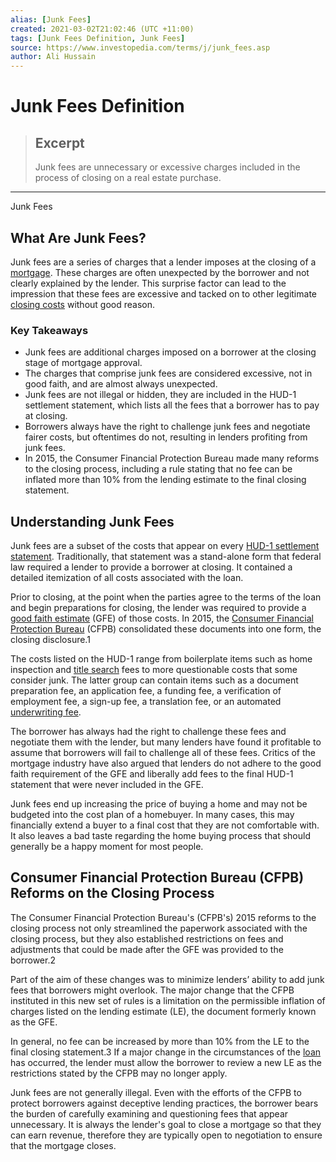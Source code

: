 ```yaml
---
alias: [Junk Fees]
created: 2021-03-02T21:02:46 (UTC +11:00)
tags: [Junk Fees Definition, Junk Fees]
source: https://www.investopedia.com/terms/j/junk_fees.asp
author: Ali Hussain
---
```


# Junk Fees Definition

> ## Excerpt
> Junk fees are unnecessary or excessive charges included in the process of closing on a real estate purchase.

---

Junk Fees
## What Are Junk Fees?

Junk fees are a series of charges that a lender imposes at the closing of a [mortgage](https://www.investopedia.com/terms/m/mortgage.asp). These charges are often unexpected by the borrower and not clearly explained by the lender. This surprise factor can lead to the impression that these fees are excessive and tacked on to other legitimate [closing costs](https://www.investopedia.com/terms/c/closingcosts.asp) without good reason.

### Key Takeaways

-   Junk fees are additional charges imposed on a borrower at the closing stage of mortgage approval.
-   The charges that comprise junk fees are considered excessive, not in good faith, and are almost always unexpected.
-   Junk fees are not illegal or hidden, they are included in the HUD-1 settlement statement, which lists all the fees that a borrower has to pay at closing.
-   Borrowers always have the right to challenge junk fees and negotiate fairer costs, but oftentimes do not, resulting in lenders profiting from junk fees.
-   In 2015, the Consumer Financial Protection Bureau made many reforms to the closing process, including a rule stating that no fee can be inflated more than 10% from the lending estimate to the final closing statement.

## Understanding Junk Fees

Junk fees are a subset of the costs that appear on every [HUD-1 settlement statement](https://www.investopedia.com/terms/h/hud-1.asp). Traditionally, that statement was a stand-alone form that federal law required a lender to provide a borrower at closing. It contained a detailed itemization of all costs associated with the loan.

Prior to closing, at the point when the parties agree to the terms of the loan and begin preparations for closing, the lender was required to provide a [good faith estimate](https://www.investopedia.com/terms/g/good_faith_estimate.asp) (GFE) of those costs. In 2015, the [Consumer Financial Protection Bureau](https://www.investopedia.com/terms/c/consumer-financial-protection-bureau-cfpb.asp) (CFPB) consolidated these documents into one form, the closing disclosure.1

The costs listed on the HUD-1 range from boilerplate items such as home inspection and [title search](https://www.investopedia.com/terms/t/titlesearch.asp) fees to more questionable costs that some consider junk. The latter group can contain items such as a document preparation fee, an application fee, a funding fee, a verification of employment fee, a sign-up fee, a translation fee, or an automated [underwriting fee](https://www.investopedia.com/terms/u/underwriting-fees.asp).

The borrower has always had the right to challenge these fees and negotiate them with the lender, but many lenders have found it profitable to assume that borrowers will fail to challenge all of these fees. Critics of the mortgage industry have also argued that lenders do not adhere to the good faith requirement of the GFE and liberally add fees to the final HUD-1 statement that were never included in the GFE.

Junk fees end up increasing the price of buying a home and may not be budgeted into the cost plan of a homebuyer. In many cases, this may financially extend a buyer to a final cost that they are not comfortable with. It also leaves a bad taste regarding the home buying process that should generally be a happy moment for most people.

## Consumer Financial Protection Bureau (CFPB) Reforms on the Closing Process

The Consumer Financial Protection Bureau's (CFPB's) 2015 reforms to the closing process not only streamlined the paperwork associated with the closing process, but they also established restrictions on fees and adjustments that could be made after the GFE was provided to the borrower.2

Part of the aim of these changes was to minimize lenders’ ability to add junk fees that borrowers might overlook. The major change that the CFPB instituted in this new set of rules is a limitation on the permissible inflation of charges listed on the lending estimate (LE), the document formerly known as the GFE.

In general, no fee can be increased by more than 10% from the LE to the final closing statement.3 If a major change in the circumstances of the [loan](https://www.investopedia.com/terms/l/loan.asp) has occurred, the lender must allow the borrower to review a new LE as the restrictions stated by the CFPB may no longer apply.

Junk fees are not generally illegal. Even with the efforts of the CFPB to protect borrowers against deceptive lending practices, the borrower bears the burden of carefully examining and questioning fees that appear unnecessary. It is always the lender's goal to close a mortgage so that they can earn revenue, therefore they are typically open to negotiation to ensure that the mortgage closes.
